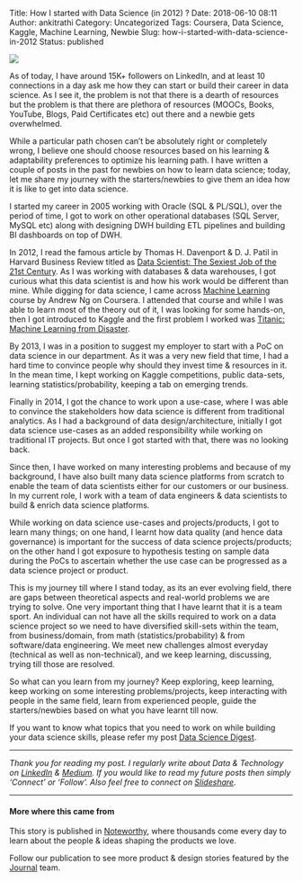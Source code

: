 Title: How I started with Data Science (in 2012) ?
Date: 2018-06-10 08:11
Author: ankitrathi
Category: Uncategorized
Tags: Coursera, Data Science, Kaggle, Machine Learning, Newbie
Slug: how-i-started-with-data-science-in-2012
Status: published

![](https://cdn-images-1.medium.com/max/800/1*k-_xXqvcjfyBqJgLUgOghg.jpeg)

As of today, I have around 15K+ followers on LinkedIn, and at least 10 connections in a day ask me how they can start or build their career in data science. As I see it, the problem is not that there is a dearth of resources but the problem is that there are plethora of resources (MOOCs, Books, YouTube, Blogs, Paid Certificates etc) out there and a newbie gets overwhelmed.

While a particular path chosen can’t be absolutely right or completely wrong, I believe one should choose resources based on his learning & adaptability preferences to optimize his learning path. I have written a couple of posts in the past for newbies on how to learn data science; today, let me share my journey with the starters/newbies to give them an idea how it is like to get into data science.

I started my career in 2005 working with Oracle (SQL & PL/SQL), over the period of time, I got to work on other operational databases (SQL Server, MySQL etc) along with designing DWH building ETL pipelines and building BI dashboards on top of DWH.

In 2012, I read the famous article by Thomas H. Davenport & D. J. Patil in Harvard Business Review titled as [Data Scientist: The Sexiest Job of the 21st Century](https://hbr.org/2012/10/data-scientist-the-sexiest-job-of-the-21st-century). As I was working with databases & data warehouses, I got curious what this data scientist is and how his work would be different than mine. While digging for data science, I came across [Machine Learning](https://www.coursera.org/learn/machine-learning) course by Andrew Ng on Coursera. I attended that course and while I was able to learn most of the theory out of it, I was looking for some hands-on, then I got introduced to Kaggle and the first problem I worked was [Titanic: Machine Learning from Disaster](https://www.kaggle.com/c/titanic).

By 2013, I was in a position to suggest my employer to start with a PoC on data science in our department. As it was a very new field that time, I had a hard time to convince people why should they invest time & resources in it. In the mean time, I kept working on Kaggle competitions, public data-sets, learning statistics/probability, keeping a tab on emerging trends.

Finally in 2014, I got the chance to work upon a use-case, where I was able to convince the stakeholders how data science is different from traditional analytics. As I had a background of data design/architecture, initially I got data science use-cases as an added responsibility while working on traditional IT projects. But once I got started with that, there was no looking back.

Since then, I have worked on many interesting problems and because of my background, I have also built many data science platforms from scratch to enable the team of data scientists either for our customers or our business. In my current role, I work with a team of data engineers & data scientists to build & enrich data science platforms.

While working on data science use-cases and projects/products, I got to learn many things; on one hand, I learnt how data quality (and hence data governance) is important for the success of data science projects/products; on the other hand I got exposure to hypothesis testing on sample data during the PoCs to ascertain whether the use case can be progressed as a data science project or product.

This is my journey till where I stand today, as its an ever evolving field, there are gaps between theoretical aspects and real-world problems we are trying to solve. One very important thing that I have learnt that it is a team sport. An individual can not have all the skills required to work on a data science project so we need to have diversified skill-sets within the team, from business/domain, from math (statistics/probability) & from software/data engineering. We meet new challenges almost everyday (technical as well as non-technical), and we keep learning, discussing, trying till those are resolved.

So what can you learn from my journey? Keep exploring, keep learning, keep working on some interesting problems/projects, keep interacting with people in the same field, learn from experienced people, guide the starters/newbies based on what you have learnt till now.

If you want to know what topics that you need to work on while building your data science skills, please refer my post [Data Science Digest](https://medium.com/@rathi.ankit/data-science-digest-4eb95ce15037).

------------------------------------------------------------------------

*Thank you for reading my post. I regularly write about Data & Technology on* [*LinkedIn*](https://www.linkedin.com/today/posts/ankitrathi) *&* [*Medium*](https://medium.com/@rathi.ankit)*. If you would like to read my future posts then simply ‘Connect’ or ‘Follow’. Also feel free to connect on* [*Slideshare*](https://www.slideshare.net/ankitrathi)*.*

------------------------------------------------------------------------

#### More where this came from

This story is published in [Noteworthy](http://blog.usejournal.com), where thousands come every day to learn about the people & ideas shaping the products we love.

Follow our publication to see more product & design stories featured by the [Journal](https://usejournal.com/?utm_source=usejournal.com&utm_medium=blog&utm_campaign=guest_post) team.
